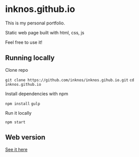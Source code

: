 # inknos.github.io

This is my personal portfolio.

Static web page built with html, css, js

Feel free to use it!

## Running locally

Clone repo

`git clone https://github.com/inknos/inknos.gihub.io.git`
`cd inknos.github.io`

Install dependencies with npm

`npm install`
`gulp`

Run it locally

`npm start`

## Web version
[See it here](https://inknos.github.io)
